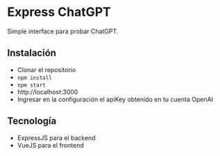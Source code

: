# Express ChatGPT

Simple interface para probar ChatGPT.

## Instalación

- Clonar el repositorio
- `npm install`
- `npm start`
- http://localhost:3000
- Ingresar en la configuración el apiKey obtenido en tu cuenta OpenAI

## Tecnología

- ExpressJS para el backend
- VueJS para el frontend